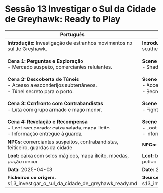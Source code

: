 # Sessão 13  Investigar o Sul da Cidade de Greyhawk:  Ready to Play


| Português                                                                                                                                                                                                                                                                                                                                                                                                                                                                                                         | English                                                                                                                                                                                                                                                                                                                                                                                                                                                                                                |
| ----------------------------------------------------------------------------------------------------------------------------------------------------------------------------------------------------------------------------------------------------------------------------------------------------------------------------------------------------------------------------------------------------------------------------------------------------------------------------------------------------------------- | ------------------------------------------------------------------------------------------------------------------------------------------------------------------------------------------------------------------------------------------------------------------------------------------------------------------------------------------------------------------------------------------------------------------------------------------------------------------------------------------------------ |
| **Introdução:** Investigação de estranhos movimentos no sul de Greyhawk.<br><br>**Cena 1: Perguntas e Exploração**<br>- Mercado suspeito, comerciantes relutantes.<br><br>**Cena 2: Descoberta de Túneis**<br>- Acesso a esconderijos subterrâneos.<br>- Túnel secreto para o porto.<br><br>**Cena 3: Confronto com Contrabandistas**<br>- Luta com grupo armado e mago menor.<br><br>**Cena 4: Revelação e Recompensa**<br>- Loot recuperado: caixa selada, mapa ilícito.<br>- Informação entregue à guarda.<br> | **Introduction:** Investigation of strange movements in southern Greyhawk.<br><br>**Scene 1: Questions and Exploration**<br>- Shady market, reluctant merchants.<br><br>**Scene 2: Discovery of Tunnels**<br>- Access to underground hideouts.<br>- Secret tunnel to docks.<br><br>**Scene 3: Smuggler Confrontation**<br>- Fight with armed group and minor wizard.<br><br>**Scene 4: Revelation and Reward**<br>- Loot recovered: sealed box, illicit map.<br>- Information given to city guard.<br> |
| **NPCs:** comerciantes suspeitos, contrabandistas, feiticeiro, guardas da cidade                                                                                                                                                                                                                                                                                                                                                                                                                                  | **NPCs:** shady merchants, smugglers, wizard, city guards                                                                                                                                                                                                                                                                                                                                                                                                                                              |
| **Loot:** caixa com selos mágicos, mapa ilícito, moedas, poção menor                                                                                                                                                                                                                                                                                                                                                                                                                                              | **Loot:** box with magic seals, illicit map, coins, minor potion                                                                                                                                                                                                                                                                                                                                                                                                                                       |
| **Data:** 2025-04-03                                                                                                                                                                                                                                                                                                                                                                                                                                                                                              | **Date:** 2025-04-03                                                                                                                                                                                                                                                                                                                                                                                                                                                                                   |
| **Ficheiros de origem:** s13_investigar_o_sul_da_cidade_de_greyhawk_ready.md                                                                                                                                                                                                                                                                                                                                                                                                                                      | **Source files:** s13_investigar_o_sul_da_cidade_de_greyhawk_ready.md                                                                                                                                                                                                                                                                                                                                                                                                                                  |



















